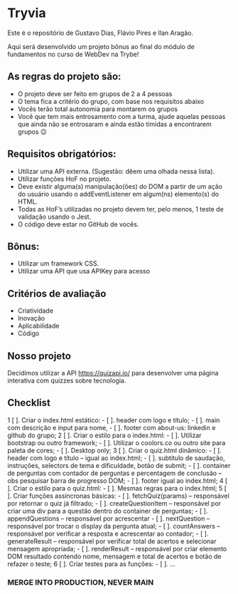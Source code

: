 # Tryvia

Este é o repositório de Gustavo Dias, Flávio Pires e Ilan Aragão.

Aqui será desenvolvido um projeto bônus ao final do módulo de fundamentos no curso de WebDev na Trybe!

## As regras do projeto são:

- O projeto deve ser feito em grupos de 2 a 4 pessoas
- O tema fica a critério do grupo, com base nos requisitos abaixo
- Vocês terão total autonomia para montarem os grupos
- Você que tem mais entrosamento com a turma, ajude aquelas pessoas que ainda não se entrosaram e ainda estão tímidas a encontrarem grupos :wink:

## Requisitos obrigatórios:

- Utilizar uma API externa. (Sugestão: dêem uma olhada nessa lista).
- Utilizar funções HoF no projeto.
- Deve existir alguma(s) manipulação(ões) do DOM a partir de um ação do usuário usando o addEventListener em algum(ns) elemento(s) do HTML.
- Todas as HoF’s utilizadas no projeto devem ter, pelo menos, 1 teste de validação usando o Jest.
- O código deve estar no GitHub de vocês.

## Bônus:

- Utilizar um framework CSS.
- Utilizar uma API que usa APIKey para acesso

## Critérios de avaliação

- Criatividade
- Inovação
- Aplicabilidade
- Código

## Nosso projeto

Decidimos utilizar a API https://quizapi.io/ para desenvolver uma página interativa com quizzes sobre tecnologia.

## Checklist

1 [ ]. Criar o index.html estático:
	- [ ]. header com logo e título;
	- [ ]. main com descrição e input para nome, 
	- [ ]. footer com about-us: linkedin e github do grupo;
2 [ ]. Criar o estilo para o index.html:
	- [ ]. Utilizar bootstrap ou outro framework;
	- [ ]. Utilizar o coolors.co ou outro site para paleta de cores;
	- [ ]. Desktop only;
3 [ ]. Criar o quiz.html dinâmico:
	- [ ]. header com logo e título – igual ao index.html;
	- [ ]. subtitulo de saudação, instruções, selectors de tema e dificuldade, botão de submit;
	- [ ]. container de perguntas com contador de perguntas e percentagem de conclusão – obs pesquisar barra de progresso DOM;
	- [ ]. footer igual ao index.html;
4 [ ]. Criar o estilo para o quiz.html:
	- [ ]. Mesmas regras para o index.html;
5 [ ]. Criar funções assíncronas básicas:
	- [ ]. fetchQuiz(params) – responsável por retornar o quiz já filtrado;
	- [ ]. createQuestionItem – responsável por criar uma div para a questão dentro do container de perguntas;
	- [ ]. appendQuestions – responsável por acrescentar 
	- [ ]. nextQuestion – responsável por trocar o display da pergunta atual;
	- [ ]. countAnswers – responsável por verificar a resposta e acrescentar ao contador;
	- [ ]. generateResult – responsável por verificar total de acertos e selecionar mensagem apropriada;
	- [ ]. renderResult – responsável por criar elemento DOM resultado contendo nome, mensagem e total de acertos e botão de refazer o teste;
6 [ ]. Criar testes para as funções:
	- [ ]. ...

### MERGE INTO PRODUCTION, NEVER MAIN 
